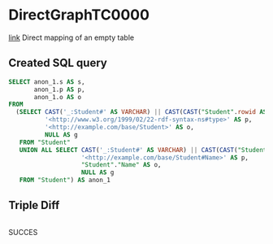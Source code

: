 # DirectGraphTC0000
[link](https://www.w3.org/TR/rdb2rdf-test-cases/#DirectGraphTC0000)
Direct mapping of an empty table

## Created SQL query
```sql
SELECT anon_1.s AS s,
       anon_1.p AS p,
       anon_1.o AS o
FROM
  (SELECT CAST('_:Student#' AS VARCHAR) || CAST(CAST("Student".rowid AS VARCHAR) AS VARCHAR) AS s,
          '<http://www.w3.org/1999/02/22-rdf-syntax-ns#type>' AS p,
          '<http://example.com/base/Student>' AS o,
          NULL AS g
   FROM "Student"
   UNION ALL SELECT CAST('_:Student#' AS VARCHAR) || CAST(CAST("Student".rowid AS VARCHAR) AS VARCHAR) AS s,
                    '<http://example.com/base/Student#Name>' AS p,
                    "Student"."Name" AS o,
                    NULL AS g
   FROM "Student") AS anon_1
```

## Triple Diff
```diff

```

SUCCES